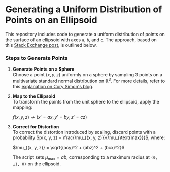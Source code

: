 # Generating a Uniform Distribution of Points on an Ellipsoid

This repository includes code to generate a uniform distribution of points on the surface of an ellipsoid with axes `a`, `b`, and `c`. The approach, based on this [Stack Exchange post](https://math.stackexchange.com/questions/973101/how-to-generate-points-uniformly-distributed-on-the-surface-of-an-ellipsoid), is outlined below.

### Steps to Generate Points

1. **Generate Points on a Sphere**  
   Choose a point $(x,y,z)$ uniformly on a sphere by sampling 3 points on a multivariate standard normal distribution on $\mathbb{R}^3$. For more details, refer to this [explanation on Cory Simon's blog](https://corysimon.github.io/articles/uniformdistn-on-sphere/).

2. **Map to the Ellipsoid**  
   To transform the points from the unit sphere to the ellipsoid, apply the mapping:
   
   $f(x, y, z) \rightarrow (x' = ax, y' = by, z' = cz)$

3. **Correct for Distortion**  
   To correct the distortion introduced by scaling, discard points with a probability $p(x, y, z) = \frac{\mu_{(x, y, z)}}{\mu_{\text{max}}}$, where:

   $\mu_{(x, y, z)} = \sqrt{(acy)^2 + (abz)^2 + (bcx)^2}$

   The script sets $\mu_{\text{max}} = ab$, corresponding to a maximum radius at `(0, ±1, 0)` on the ellipsoid.
